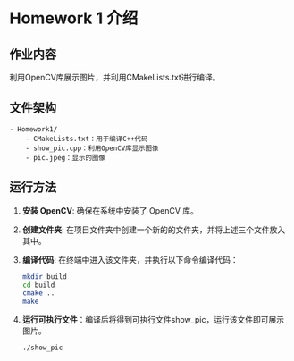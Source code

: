 # Homework 1 介绍
## 作业内容
利用OpenCV库展示图片，并利用CMakeLists.txt进行编译。

## 文件架构
```
- Homework1/
    - CMakeLists.txt：用于编译C++代码
    - show_pic.cpp：利用OpenCV库显示图像
    - pic.jpeg：显示的图像
```
## 运行方法

1. **安装 OpenCV**: 确保在系统中安装了 OpenCV 库。

2. **创建文件夹**: 在项目文件夹中创建一个新的的文件夹，并将上述三个文件放入其中。

3. **编译代码**: 在终端中进入该文件夹，并执行以下命令编译代码：

   ```bash
   mkdir build
   cd build
   cmake ..
   make
4. **运行可执行文件**：编译后将得到可执行文件show_pic，运行该文件即可展示图片。
   ```bash
   ./show_pic